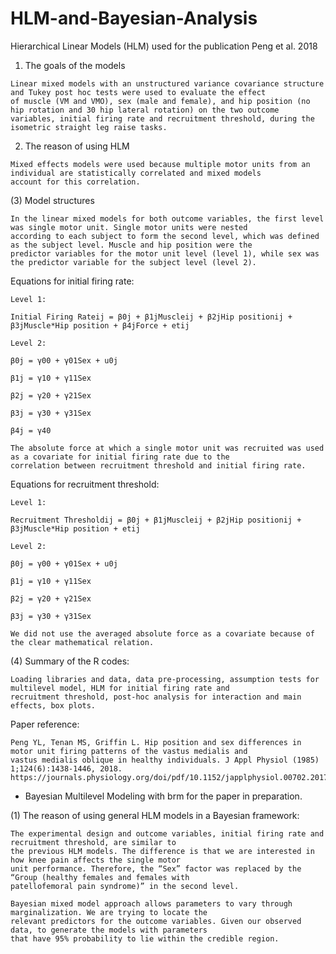 # HLM-and-Bayesian-Analysis

Hierarchical Linear Models (HLM) used for the publication Peng et al. 2018 

1. The goals of the models
```
Linear mixed models with an unstructured variance covariance structure and Tukey post hoc tests were used to evaluate the effect 
of muscle (VM and VMO), sex (male and female), and hip position (no hip rotation and 30 hip lateral rotation) on the two outcome 
variables, initial firing rate and recruitment threshold, during the isometric straight leg raise tasks. 
```
2.	The reason of using HLM
```
Mixed effects models were used because multiple motor units from an individual are statistically correlated and mixed models 
account for this correlation. 
```
(3)	Model structures
```
In the linear mixed models for both outcome variables, the first level was single motor unit. Single motor units were nested 
according to each subject to form the second level, which was defined as the subject level. Muscle and hip position were the 
predictor variables for the motor unit level (level 1), while sex was the predictor variable for the subject level (level 2). 
```
Equations for initial firing rate:
```
Level 1: 

Initial Firing Rateij = β0j + β1jMuscleij + β2jHip positionij + β3jMuscle*Hip position + β4jForce + etij 

Level 2: 

β0j = γ00 + γ01Sex + u0j

β1j = γ10 + γ11Sex

β2j = γ20 + γ21Sex

β3j = γ30 + γ31Sex

β4j = γ40 

The absolute force at which a single motor unit was recruited was used as a covariate for initial firing rate due to the 
correlation between recruitment threshold and initial firing rate.  
```
Equations for recruitment threshold:
```
Level 1: 

Recruitment Thresholdij = β0j + β1jMuscleij + β2jHip positionij + β3jMuscle*Hip position + etij 

Level 2:

β0j = γ00 + γ01Sex + u0j 

β1j = γ10 + γ11Sex  

β2j = γ20 + γ21Sex

β3j = γ30 + γ31Sex

We did not use the averaged absolute force as a covariate because of the clear mathematical relation.
```
(4) Summary of the R codes:
```
Loading libraries and data, data pre-processing, assumption tests for multilevel model, HLM for initial firing rate and 
recruitment threshold, post-hoc analysis for interaction and main effects, box plots.
```
Paper reference: 
```
Peng YL, Tenan MS, Griffin L. Hip position and sex differences in motor unit firing patterns of the vastus medialis and 
vastus medialis oblique in healthy individuals. J Appl Physiol (1985) 1;124(6):1438-1446, 2018.
https://journals.physiology.org/doi/pdf/10.1152/japplphysiol.00702.2017
```
- Bayesian Multilevel Modeling with brm for the paper in preparation.

(1)	The reason of using general HLM models in a Bayesian framework:
```
The experimental design and outcome variables, initial firing rate and recruitment threshold, are similar to 
the previous HLM models. The difference is that we are interested in how knee pain affects the single motor 
unit performance. Therefore, the “Sex” factor was replaced by the “Group (healthy females and females with 
patellofemoral pain syndrome)” in the second level.

Bayesian mixed model approach allows parameters to vary through marginalization. We are trying to locate the 
relevant predictors for the outcome variables. Given our observed data, to generate the models with parameters
that have 95% probability to lie within the credible region. 
```
